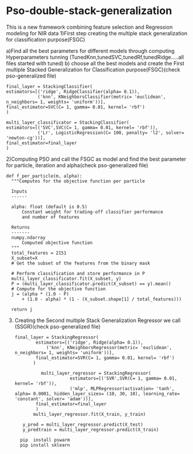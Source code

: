 # Pso-double-stack-generalization
This is a new framework combining feature selection and Regression modeling for NIR data
1)First step creating the multiple stack generalization for classification purpose(FSGC)

  a)Find all the best parameters for different models through computing Hyperparameters tunning (TunedKnn,tunedSVC,tunedRf,tunedRidge.....all files started with tuned)
  b) choose all the best models and create the First multiple Stacked Generalization for Classification purpose(FSGC)(check pso-generalized file)
    
    final_layer = StackingClassifier(
    estimators=[('ridge', RidgeClassifier(alpha= 0.1)),
                ('knn', KNeighborsClassifier(metric= 'euclidean', n_neighbors= 1, weights= 'uniform'))],
    final_estimator=SVC(C= 1, gamma= 0.01, kernel= 'rbf')
    )

    multi_layer_classificator = StackingClassifier(
    estimators=[('SVC',SVC(C= 1, gamma= 0.01, kernel= 'rbf')),
                ('Lr', LogisticRegression(C= 100, penalty= 'l2', solver= 'newton-cg'))],
    final_estimator=final_layer
    )


2)Computing PSO and call the FSGC as model and find the best parameter for particle, iteration and alpha(check pso-generalized file)
  
    def f_per_particle(m, alpha):
      """Computes for the objective function per particle

      Inputs
      ------
      
      alpha: float (default is 0.5)
          Constant weight for trading-off classifier performance
          and number of features

      Returns
      -------
      numpy.ndarray
          Computed objective function
      """
      total_features = 2151
      X_subset=X
      # Get the subset of the features from the binary mask

      # Perform classification and store performance in P
      multi_layer_classificator.fit(X_subset, y)
      P = (multi_layer_classificator.predict(X_subset) == y).mean()
      # Compute for the objective function
      j = (alpha * (1.0 - P)
          + (1.0 - alpha) * (1 - (X_subset.shape[1] / total_features)))

      return j

3)  Creating the Second multiple Stack Generalization Regressor we call (SSGR)(check pso-generalized file)
       
       
        final_layer = StackingRegressor(
                estimators=[('ridge', Ridge(alpha= 0.1)),
                    ('knn', KNeighborsRegressor(metric= 'euclidean', n_neighbors= 1, weights= 'uniform'))],
                final_estimator=SVR(C= 1, gamma= 0.01, kernel= 'rbf')
               )

                  multi_layer_regressor = StackingRegressor(
                             estimators=[('SVR',SVR(C= 1, gamma= 0.01, kernel= 'rbf')),
                             ('mlp', MLPRegressor(activation= 'tanh', alpha= 0.0001, hidden_layer_sizes= (10, 30, 10), learning_rate= 'constant', solver= 'adam'))],
                final_estimator=final_layer
                )
               multi_layer_regressor.fit(X_train, y_train)

           y_pred = multi_layer_regressor.predict(X_test)
           y_predtrain = multi_layer_regressor.predict(X_train)
           
          pip  install pswarm
          pip install sklearn
           


